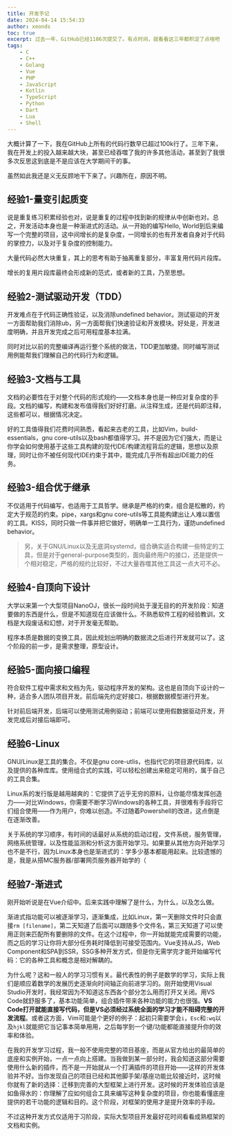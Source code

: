 ```yaml
---
title: 开发手记
date: 2024-04-14 15:54:33
author: xeonds
toc: true
excerpt: 过去一年，GitHub已经1186次提交了。有点时间，就看看这三年都积淀了点啥吧
tags:
	- C
	- C++
	- Golang
	- Vue
	- PHP
	- JavaScript
	- Kotlin
	- TypeScript
	- Python
	- Dart
	- Lua
	- Shell
---
```


大概计算了一下，我在GitHub上所有的代码行数早已超过100k行了。三年下来，我在开发上的投入越来越大块，甚至已经吞噬了我的许多其他活动，甚至到了我很多次反思这到底是不是应该在大学期间干的事。

虽然如此我还是义无反顾地干下来了。兴趣所在，原因不明。

## 经验1-量变引起质变

说是重复练习积累经验也对，说是重复的过程中找到新的规律从中创新也对。总之，开发活动本身也是一种渐进式的活动。从一开始的编写Hello, World到后来编写一个完整的项目，这中间增长的是复杂度，一同增长的也有开发者自身对于代码的掌控力，以及对于复杂度的控制能力。

大量代码必然大块重复，其上的思考有助于抽离重复部分，丰富复用代码片段库。

增长的复用片段库最终会形成新的范式，或者新的工具，乃至思想。

## 经验2-测试驱动开发（TDD）

开发难点在于代码正确性验证，以及消除undefined behavior。测试驱动的开发一方面帮助我们消除ub，另一方面帮我们快速验证和开发模块。好处是，开发进度明确，并且开发完成之后可用程度基本拉满。

同时对比以前的完整编译再运行整个系统的做法，TDD更加敏捷。同时编写测试用例能帮我们理解自己的代码行为和逻辑。

## 经验3-文档与工具

文档的必要性在于对整个代码的形式规约——文档本身也是一种应对复杂度的手段。文档的编写，构建和发布值得我们好好打磨。从注释生成，还是代码即注释，这些都可以，根据情况决定。

好的工具值得我们花费时间熟悉，看起来古老的工具，比如Vim，build-essentials，gnu core-utils以及bash都值得学习。并不是因为它们强大，而是让你学会如何使用基于这些工具构建的现代IDE/构建流程背后的逻辑，思想以及原理，同时让你不被任何现代IDE约束于其中，能完成几乎所有超出IDE能力的任务。

## 经验3-组合优于继承

不仅适用于代码编写，也适用于工具哲学。继承是严格的约束，组合是松散的，约定大于规范的约束。pipe，xargs和gnu core-utils等工具能构建出让人难以置信的工具。KISS，同时只做一件事并把它做好，明确单一工具行为，谨防undefined behavior。

>另，关于GNU/Linux以及无底洞systemd，组合确实适合构建一些特定的工具，但是对于general-purpose类型的，面向最终用户的接口，还是提供一个相对稳定，严格的规约比较好，不过大量吞噬其他工具这一点大可不必。

## 经验4-自顶向下设计

大学以来第一个大型项目NanoOJ，很长一段时间处于漫无目的的开发阶段：知道要做的东西是什么，但是不知道现在应该做什么。不熟悉软件工程的经验教训，文档是大段废话和幻想，对于开发毫无帮助。

程序本质是数据的变换工具，因此规划出明确的数据流之后进行开发就可以了。这个阶段的前一步，是需求整理，原型设计。

## 经验5-面向接口编程

符合软件工程中需求和文档为先，驱动程序开发的架构。这也是自顶向下设计的一种，适合多人团队项目开发。前后端先约定好接口，根据数据模型进行开发。

针对前后端开发，后端可以使用测试用例驱动；前端可以使用假数据驱动开发，开发完成后对接后端即可。

## 经验6-Linux

GNU/Linux是工具的集合。不仅是gnu core-utlis，也指代它的项目源代码库，以及提供的各种库库。使用组合式的实践，可以轻松创建出来稳定可用的，属于自己的工具合集。

Linux系的发行版是越用越爽的：它提供了近乎无穷的原料，让你能尽情发挥创造力——对比Windows，你需要不断学习Windows的各种工具，并很难有手段将它们组合使用——作为用户，你难以创造。不过随着Powershell的改进，这点倒是在逐渐改善。

关于系统的学习顺序，有时间的话最好从系统的启动过程，文件系统，服务管理，网络系统管理，以及性能监测和分析这方面开始学习。如果要从其他方向开始学习也不是不行，因为Linux本身也是渐进式的：学多少基本都能用起来。比较遗憾的是，我是从搭MC服务器/部署网页服务器开始学的（

## 经验7-渐进式

刚开始听说是在Vue介绍中。后来实践中理解了是什么，为什么，以及怎么做。

渐进式指功能可以被逐渐学习，逐渐集成，比如Linux，第一天删除文件时只会直接`rm [filename]`，第二天知道了后面可以跟随多个文件名，第三天知道了可以使用正则来匹配所有要删除的文件。在这个过程中，你一开始就能完成需要的功能，而之后的学习让你将大部分任务耗时降低到可接受范围内。Vue支持从JS，Web Component和SPA到SSR，SSG多种开发方式，但是你无需学完才能开始编写代码：它的各种工具和概念是相对解耦的。

为什么呢？这和一般人的学习习惯有关。最代表性的例子是数学的学习，实际上我们是顺应着数学的发展历史逐渐向时间轴正向前进学习的。刚开始使用Visual Studio开发时，我经常因为不知道这东西各个部分怎么用而打开又关闭。用VS Code就舒服多了，基本功能简单，组合插件带来各种功能的能力也很强。**VS Code打开就能直接写代码，但是VS必须经过系统全面的学习才能不阻碍完整的开发流程**。或者这方面，Vim可能是个更好的例子：起初只需要学会`i`，`Esc`和`:wq`以及`hjkl`就能把它当记事本简单用用，之后每学到一个键/功能都能直接提升你的效率和体验。

在我的开发学习过程，我一般不使用完整的项目基座，而是从官方给出的最简单的底座和实例开始，一点一点向上搭建。当我做到某一部分时，我会知道这部分需要使用什么新的插件，而不是一开始就从一个打满插件的项目开始——这样的开发体验并不好。当你发现自己的项目已经和其他脚手架/基座功能比较接近时，这时候你就有了新的选择：迁移到完善的大型框架上进行开发。这时候的开发体验应该是如鱼得水的：你理解了应如何组合工具来编写这种复杂度的项目，你也能看懂底座提供的若干功能的逻辑和目的。这个阶段，对框架的使用才是提升效率的手段。

不过这种开发方式仅适用于习阶段，实际大型项目开发最好花时间看看成熟框架的文档和实例。

